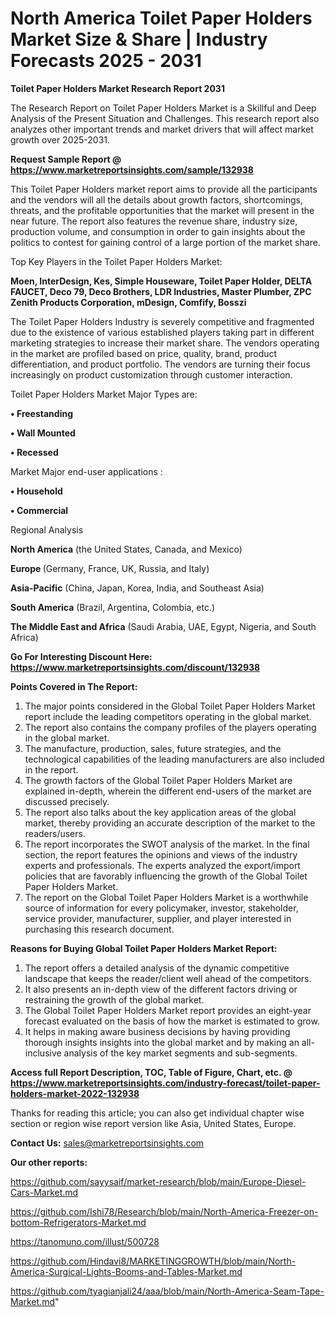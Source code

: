 # North America Toilet Paper Holders Market Size & Share | Industry Forecasts 2025 - 2031

<strong>Toilet Paper Holders Market Research Report 2031</strong>

The Research Report on Toilet Paper Holders Market is a Skillful and Deep Analysis of the Present Situation and Challenges. This research report also analyzes other important trends and market drivers that will affect market growth over 2025-2031.

<strong>Request Sample Report @ <a href=https://www.marketreportsinsights.com/sample/132938>https://www.marketreportsinsights.com/sample/132938</a></strong>

This Toilet Paper Holders market report aims to provide all the participants and the vendors will all the details about growth factors, shortcomings, threats, and the profitable opportunities that the market will present in the near future. The report also features the revenue share, industry size, production volume, and consumption in order to gain insights about the politics to contest for gaining control of a large portion of the market share.

Top Key Players in the Toilet Paper Holders Market:

<strong>Moen, InterDesign, Kes, Simple Houseware, Toilet Paper Holder, DELTA FAUCET, Deco 79, Deco Brothers, LDR Industries, Master Plumber, ZPC Zenith Products Corporation, mDesign, Comfify, Bosszi</strong>

The Toilet Paper Holders Industry is severely competitive and fragmented due to the existence of various established players taking part in different marketing strategies to increase their market share. The vendors operating in the market are profiled based on price, quality, brand, product differentiation, and product portfolio. The vendors are turning their focus increasingly on product customization through customer interaction.

Toilet Paper Holders Market Major Types are:

<strong>• Freestanding

• Wall Mounted

• Recessed</strong>

Market Major end-user applications :

<strong>• Household

• Commercial</strong>

Regional Analysis

</u><strong><b>North America</b></strong> (the United States, Canada, and Mexico)

<strong><b>Europe </b></strong>(Germany, France, UK, Russia, and Italy)

<strong><b>Asia-Pacific</b></strong> (China, Japan, Korea, India, and Southeast Asia)

<strong><b>South America</b></strong> (Brazil, Argentina, Colombia, etc.)

<strong><b>The Middle East and Africa</b></strong> (Saudi Arabia, UAE, Egypt, Nigeria, and South Africa)

<strong>Go For Interesting Discount Here: <a href=https://www.marketreportsinsights.com/discount/132938>https://www.marketreportsinsights.com/discount/132938</a></strong>

<strong>Points Covered in The Report:</strong>
<ol>
  <li>The major points considered in the Global Toilet Paper Holders Market report include the leading competitors operating in the global market.</li>
  <li>The report also contains the company profiles of the players operating in the global market.</li>
  <li>The manufacture, production, sales, future strategies, and the technological capabilities of the leading manufacturers are also included in the report.</li>
  <li>The growth factors of the Global Toilet Paper Holders Market are explained in-depth, wherein the different end-users of the market are discussed precisely.</li>
  <li>The report also talks about the key application areas of the global market, thereby providing an accurate description of the market to the readers/users.</li>
  <li>The report incorporates the SWOT analysis of the market. In the final section, the report features the opinions and views of the industry experts and professionals. The experts analyzed the export/import policies that are favorably influencing the growth of the Global Toilet Paper Holders Market.</li>
  <li>The report on the Global Toilet Paper Holders Market is a worthwhile source of information for every policymaker, investor, stakeholder, service provider, manufacturer, supplier, and player interested in purchasing this research document.</li>
</ol>
<strong>Reasons for Buying Global Toilet Paper Holders Market Report:</strong>

<ol>
  <li>The report offers a detailed analysis of the dynamic competitive landscape that keeps the reader/client well ahead of the competitors.</li>
  <li>It also presents an in-depth view of the different factors driving or restraining the growth of the global market.</li>
  <li>The Global Toilet Paper Holders Market report provides an eight-year forecast evaluated on the basis of how the market is estimated to grow.</li>
  <li>It helps in making aware business decisions by having providing thorough insights insights into the global market and by making an all-inclusive analysis of the key market segments and sub-segments.</li>
</ol>
<strong>Access full Report Description, TOC, Table of Figure, Chart, etc. @ <a href=https://www.marketreportsinsights.com/industry-forecast/toilet-paper-holders-market-2022-132938>https://www.marketreportsinsights.com/industry-forecast/toilet-paper-holders-market-2022-132938</a></strong>


Thanks for reading this article; you can also get individual chapter wise section or region wise report version like Asia, United States, Europe.

<strong>Contact Us:</strong>
sales@marketreportsinsights.com

<strong>Our other reports:</strong>

<a href=https://github.com/sayysaif/market-research/blob/main/Europe-Diesel-Cars-Market.md>https://github.com/sayysaif/market-research/blob/main/Europe-Diesel-Cars-Market.md</a>

<a href=https://github.com/Ishi78/Research/blob/main/North-America-Freezer-on-bottom-Refrigerators-Market.md>https://github.com/Ishi78/Research/blob/main/North-America-Freezer-on-bottom-Refrigerators-Market.md</a>

<a href=https://tanomuno.com/illust/500728>https://tanomuno.com/illust/500728</a>

<a href=https://github.com/Hindavi8/MARKETINGGROWTH/blob/main/North-America-Surgical-Lights-Booms-and-Tables-Market.md>https://github.com/Hindavi8/MARKETINGGROWTH/blob/main/North-America-Surgical-Lights-Booms-and-Tables-Market.md</a>

<a href=https://github.com/tyagianjali24/aaa/blob/main/North-America-Seam-Tape-Market.md>https://github.com/tyagianjali24/aaa/blob/main/North-America-Seam-Tape-Market.md</a>"
